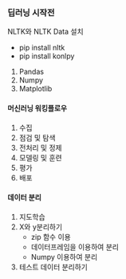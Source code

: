### 딥러닝 시작전

NLTK와 NLTK Data 설치
- pip install nltk
- pip install konlpy

1. Pandas
2. Numpy
3. Matplotlib

#### 머신러닝 워킹플로우
1. 수집
2. 점검 및 탐색 
3. 전처리 및 정제
4. 모델링 및 훈련
5. 평가
6. 배포

 #### 데이터 분리
 1. 지도학습 
 2. X와 y분리하기
    - zip 함수 이용
    - 데이터프레임을 이용하여 분리
    - Numpy 이용하여 분리
 3. 테스트 데이터 분리하기

